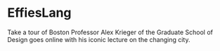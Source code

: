 # EffiesLang
Take a tour of Boston Professor Alex Krieger of the Graduate School of Design goes online with his iconic lecture on the changing city. 
